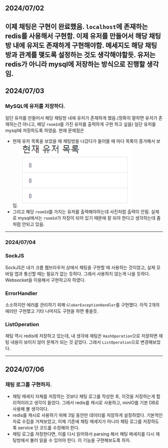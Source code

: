 ## 2024/07/02
이제 채팅은 구현이 완료했음.
`localhost`에 존재하는 redis를 사용해서 구현함.
이제 유저를 만들어서 해당 채팅방 내에 유저도 존재하게 구현해야함.
메세지도 해당 채팅방과 관계를 맺도록 설정하는 것도 생각해야할듯.
유저는 redis가 아니라 mysql에 저장하는 방식으로 진행할 생각임.
---
## 2024/07/03
### MySQL에 유저를 저장하다. 
일단 유저를 만들어서 해당 채팅방 내에 유저가 존재하게 했음.(정확히 말하면 유저가 존재하는건 아니고, 해당 `roomId`를 가진 유저를 출력하게 구현
하고 싶음) 일단 유저를 mysql에 저장하도록 하였음. 현재 문제점은
- 현재 유저 목록을 보았을 때 채팅방을 나갔다가 들어올 때 마다 목록이 증가해서 보임.
![img.png](img.png)
- 그리고 해당 `roomId`를 가지는 유저를 출력해야하는데 사진처럼 출력이 안됨. 실제로 mysql에서는 `roomId`가 저장이 되어 있기 때문에 잘 되야 한다고 생각하는데 좀 처럼 안되고 있음.
---
### 2024/07/04
### SockJS
SockJS은 내가 크롬 웹브라우저 상에서 채팅을 구현할 때 사용하는 것이었고, 실제 모바일 앱과 통신할 때는 필요가 없는 듯하다. 그래서 사용하지 않는게 나을 듯하다.
Websocket을 이용해서 구현하고자 하였다.
### ErrorHandler
소소하지만 에러를 관리하기 위해 `GloberExceptionHandler`를 구현했다. 아직 2개의 에러만 구현했고 기타 나머지도 구현을 하면 좋을듯.
### ListOperation
채팅 역시 redis에 저장하고 있는데, 내 생각에 채팅은 `HashOperation`으로 저장하면 채팅 내용이 보이지 않아 문제가 되는 것 같았다. 그래서 `ListOperation`으로 변경해보았다.

---
## 2024/07/06
### 채팅 로그를 구현하자.
- 채팅 메세지 자체를 저장하는 것보다 채팅 로그를 작성한 후, 이것을 저장하는게 합리적이라고 생각이 들었다. 그래서
redis를 캐시로 사용하고, minIO를 기본 DB로 사용해 볼 생각이다.
- redis를 캐시로 사용하기 위해 3일 동안만 데이터를 저장하게 설정하였다.
기본적인 자료 수집을 거쳐보았고, 이제 기존에 채팅 메세지가 아니라 채팅 로그를 저장하도록 service 단 코드를 수정해야 한다. 
- 채팅 로그를 저장한다면, 이를 다시 읽어와서 parsing 해서 채팅 메세지를 다시 채팅방에서 불러 읽을 수 있어야 한다.
이 기능을 구현해보도록 하자.